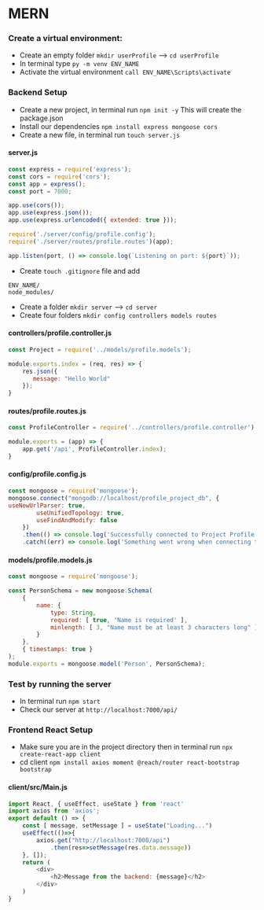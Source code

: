 # MERN

### Create a virtual environment:
* Create an empty folder `mkdir userProfile` -->  `cd userProfile`
* In terminal type `py -m venv ENV_NAME`
* Activate the virtual environment `call ENV_NAME\Scripts\activate`

### Backend Setup 
* Create a new project, in terminal run `npm init -y` This will create the package.json 
* Install our dependencies `npm install express mongoose cors`
* Create a new file, in terminal run `touch server.js`  

#### server.js
```javascript
const express = require('express');
const cors = require('cors');
const app = express();
const port = 7000;

app.use(cors());
app.use(express.json());
app.use(express.urlencoded({ extended: true }));

require('./server/config/profile.config');
require('./server/routes/profile.routes')(app);

app.listen(port, () => console.log(`Listening on port: ${port}`));   
```
* Create `touch .gitignore` file and add 
```
ENV_NAME/
node_modules/ 

```
* Create a folder `mkdir server` -->  `cd server`
* Create four folders `mkdir config controllers models routes`  

#### controllers/profile.controller.js
```javascript
const Project = require('../models/profile.models');

module.exports.index = (req, res) => {
    res.json({
       message: "Hello World"
    });
}
```

#### routes/profile.routes.js
```javascript
const ProfileController = require('../controllers/profile.controller');

module.exports = (app) => {
    app.get('/api', ProfileController.index);
}
```

#### config/profile.config.js
```javascript
const mongoose = require('mongoose');
mongoose.connect("mongodb://localhost/profile_project_db", {
useNewUrlParser: true,
		useUnifiedTopology: true,
		useFindAndModify: false
	})
	.then(() => console.log('Successfully connected to Project Profile'))
	.catch((err) => console.log('Something went wrong when connecting to the database ', err));
```

#### models/profile.models.js
```javascript
const mongoose = require('mongoose');

const PersonSchema = new mongoose.Schema(
    {
        name: { 
            type: String,
            required: [ true, 'Name is required' ],
            minlength: [ 3, "Name must be at least 3 characters long" ],
        }
    }, 
    { timestamps: true }
);
module.exports = mongoose.model('Person', PersonSchema);
```
### Test by running the server
* In terminal run `npm start`
* Check our server at `http://localhost:7000/api/`

### Frontend React Setup 
* Make sure you are in the project directory then in terminal run `npx create-react-app client`  
* cd client `npm install axios moment @reach/router react-bootstrap bootstrap`

#### client/src/Main.js
```javascript
import React, { useEffect, useState } from 'react'
import axios from 'axios';
export default () => {
    const [ message, setMessage ] = useState("Loading...")
    useEffect(()=>{
        axios.get("http://localhost:7000/api")
            .then(res=>setMessage(res.data.message))       
    }, []);
    return (
        <div>
            <h2>Message from the backend: {message}</h2>
        </div>
    )
}
```


